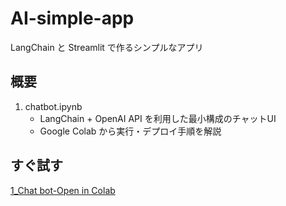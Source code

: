 # AI-simple-app

LangChain と Streamlit で作るシンプルなアプリ

## 概要
1. chatbot.ipynb
    - LangChain + OpenAI API を利用した最小構成のチャットUI
    - Google Colab から実行・デプロイ手順を解説

## すぐ試す
[1_Chat bot-Open in Colab](https://colab.research.google.com/github/dkjgA893274/AI-simple-app/blob/main/section_1/chatbot.ipynb)

